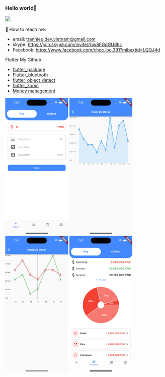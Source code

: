 ### Hello world👋
![](https://github-readme-stats.vercel.app/api?username=tranhieudevvietnam&count_private=true&show_icons=true&theme=radical)


💬 How to reach me:
 - email: tranhieu.dev.vietnam@gmail.com
 - skype: https://join.skype.com/invite/rhw8FGdGUdhc
 - Facebook: https://www.facebook.com/choc.loc.391?mibextid=LQQJ4d

Flutter My Github: 
  * [flutter_package][flutter_package_demo] 
  * [Flutter_bluetooth][flutter_bluetooth_demo] 
  * [flutter_object_detect][flutter_object_detect_demo] 
  * [flutter_zoom][flutter_zoom_demo] 
  * [Money management][money_management_demo] 
 <p float="left">
 <img src="https://github.com/tranhieudevvietnam/flutter-money-management/blob/main/docs/images/image1.png" width="200">
 <img src="https://github.com/tranhieudevvietnam/flutter-money-management/blob/main/docs/images/image2.png" width="200">
 <img src="https://github.com/tranhieudevvietnam/flutter-money-management/blob/main/docs/images/image3.png" width="200">
 <img src="https://github.com/tranhieudevvietnam/flutter-money-management/blob/main/docs/images/image_analysis.gif" width="200">
 </p>
 


[flutter_package_demo]:<https://github.com/tranhieudevvietnam/flutter-packages>
[flutter_bluetooth_demo]:<https://github.com/tranhieudevvietnam/flutter-packages/tree/main/flutter_blue>
[flutter_object_detect_demo]:<https://github.com/tranhieudevvietnam/flutter-packages/tree/main/flutter_object_detect>
[flutter_zoom_demo]:<https://github.com/tranhieudevvietnam/flutter-packages/tree/main/flutter_zoom>
[money_management_demo]:<https://github.com/tranhieudevvietnam/flutter-money-management>

